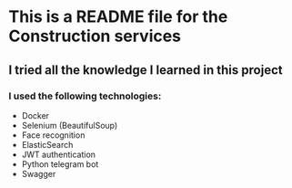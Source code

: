 # This is a README file for the Construction services

## I tried all the knowledge I learned in this project

### I used the following technologies:
- Docker
- Selenium (BeautifulSoup)
- Face recognition 
- ElasticSearch
- JWT authentication
- Python telegram bot
- Swagger